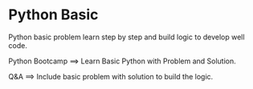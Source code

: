 # Python Basic 
Python basic problem learn step by step and build logic to develop well code.

Python Bootcamp ==> Learn Basic Python with Problem and Solution.

Q&A ==> Include basic problem with solution to build the logic.
